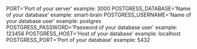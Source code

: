 PORT='Port of your server'                          example: 3000
POSTGRESS_DATABASE='Name of your database'          example: smart-brain
POSTGRESS_USERNAME='Name of your database user'     example: postgres
POSTGRESS_PASSWORD='Password of your database user' example: 123456
POSTGRESS_HOST='Host of your database'              example: localhost
POSTGRESS_PORT='Port of your database'              example: 5432